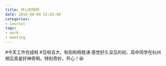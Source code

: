 ```yaml
---
title: 开心的周四
date: 2018-08-09 22:03:00
categories:
- Journal
tags:
- work
- meeting
---
```

#今天工作完成啦
#见啦吉大、秋阳和杨胜涛
感觉好久没见的初、高中同学在杭州相见真是好神奇啊。特别奇妙，开心！:laughing: